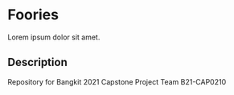 # Foories
Lorem ipsum dolor sit amet.

## Description
Repository for Bangkit 2021 Capstone Project Team B21-CAP0210

